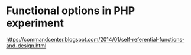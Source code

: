 # Functional options in PHP experiment

https://commandcenter.blogspot.com/2014/01/self-referential-functions-and-design.html
